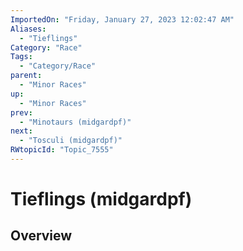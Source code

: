 ```yaml
---
ImportedOn: "Friday, January 27, 2023 12:02:47 AM"
Aliases:
  - "Tieflings"
Category: "Race"
Tags:
  - "Category/Race"
parent:
  - "Minor Races"
up:
  - "Minor Races"
prev:
  - "Minotaurs (midgardpf)"
next:
  - "Tosculi (midgardpf)"
RWtopicId: "Topic_7555"
---
```

# Tieflings (midgardpf)
## Overview
